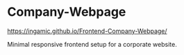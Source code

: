 # Company-Webpage

https://ingamic.github.io/Frontend-Company-Webpage/

Minimal responsive frontend setup for a corporate website.
